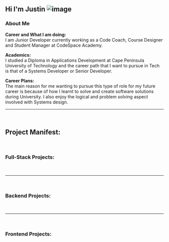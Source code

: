 ## Hi I'm Justin  ![image](https://user-images.githubusercontent.com/75792666/155992123-e9e692f9-356a-4e3e-8723-7870b0e2fdd9.png)


### About Me 

<b> Career and What I am doing: </b> <br>
  I am Junior Developer currently working as a Code Coach, Course Designer and Student Manager at CodeSpace Academy.

<b> Academics: </b> <br>
  I studied a Diploma in Applications Development at Cape Peninsula University of Technology and the career path that I want to pursue in Tech is that of a Systems Developer or Senior Developer.

<b> Career Plans: </b> <br>
  The main reason for me wanting to pursue this type of role for my future career is because of how I learnt to solve and create software solutions during University. I also enjoy the logical and problem solving aspect involved with Systems design.

<hr>
<br>

## Project Manifest:

<br>

### Full-Stack Projects:



<br>
<hr>
<br>

### Backend Projects:



<br>
<hr>
<br>

### Frontend Projects:





<!--
**JustinScottJenecke/justinscottjenecke** is a ✨ _special_ ✨ repository because its `README.md` (this file) appears on your GitHub profile.

Here are some ideas to get you started:

- 🔭 I’m currently working on ...
- 🌱 I’m currently learning ...
- 👯 I’m looking to collaborate on ...
- 🤔 I’m looking for help with ...
- 💬 Ask me about ...
- 📫 How to reach me: ...
- 😄 Pronouns: ...
- ⚡ Fun fact: ...
-->

